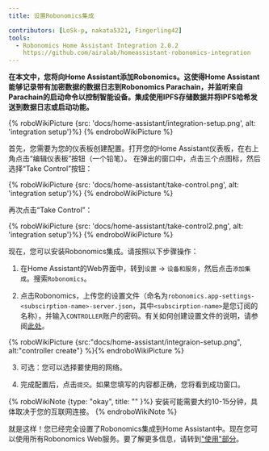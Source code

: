 ```yaml
---
title: 设置Robonomics集成

contributors: [LoSk-p, nakata5321, Fingerling42]
tools:
  - Robonomics Home Assistant Integration 2.0.2
    https://github.com/airalab/homeassistant-robonomics-integration
---
```


**在本文中，您将向Home Assistant添加Robonomics。这使得Home Assistant能够记录带有加密数据的数据日志到Robonomics Parachain，并监听来自Parachain的启动命令以控制智能设备。集成使用IPFS存储数据并将IPFS哈希发送到数据日志或启动功能。**

{% roboWikiPicture {src: 'docs/home-assistant/integration-setup.png', alt: 'integration setup'}%} {% endroboWikiPicture %}

首先，您需要为您的仪表板创建配置。打开您的Home Assistant仪表板，在右上角点击“编辑仪表板”按钮（一个铅笔）。
在弹出的窗口中，点击三个点图标，然后选择“Take Control”按钮：

{% roboWikiPicture {src: 'docs/home-assistant/take-control.png', alt: 'integration setup'}%} {% endroboWikiPicture %}

再次点击“Take Control”：

{% roboWikiPicture {src: 'docs/home-assistant/take-control2.png', alt: 'integration setup'}%} {% endroboWikiPicture %}

现在，您可以安装Robonomics集成。请按照以下步骤操作：

1. 在Home Assistant的Web界面中，转到`设置` -> `设备和服务`，然后点击`添加集成`。搜索`Robonomics`。

2. 点击Robonomics，上传您的设置文件（命名为`robonomics.app-settings-<subscirption-name>-server.json`，其中`<subscirption-name>`是您订阅的名称），并输入`CONTROLLER`账户的密码。有关如何创建设置文件的说明，请参阅[此处](/docs/sub-activate/?topic=smart-home#setup-your-subscription)。

{% roboWikiPicture {src:"docs/home-assistant/integraion-setup.png", alt:"controller create"} %}{% endroboWikiPicture %}

3. 可选：您可以选择要使用的网络。

4. 完成配置后，点击`提交`。如果您填写的内容都正确，您将看到成功窗口。

{% roboWikiNote {type: "okay", title: "" }%} 安装可能需要大约10-15分钟，具体取决于您的互联网连接。 {% endroboWikiNote %}

就是这样！您已经完全设置了Robonomics集成到Home Assistant中。现在您可以使用所有Robonomics Web服务。要了解更多信息，请转到["使用"部分](/docs/add-user)。